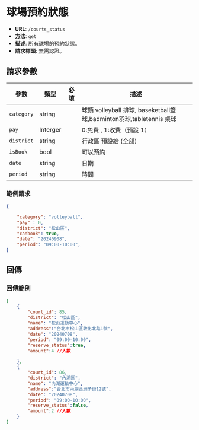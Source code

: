 # 球場預約狀態

- **URL**: `/courts_status`
- **方法**: `get`
- **描述**: 所有球場的預約狀態。
- **請求標頭**: 無需認證。

## 請求參數

| 參數        | 類型    | 必填 | 描述                 |
| ----------- | ------- | ---- | -------------------- |
| `category`   | string |    | 球類 volleyball 排球, baseketball籃球,badminton羽球,tabletennis 桌球   |
| `pay`    | Interger   |    |  0:免費 , 1:收費（預設 1）    |
| `district`   | string |    | 行政區  預設給 (全部)   |
| `isBook`   | bool |    | 可以預約    |
| `date`   | string |    | 日期    |
| `period`   | string |    | 時間    |

### 範例請求
```json
{

    "category": "volleyball",
    "pay" : 0,
    "district": "松山區",
    "canbook": true,
    "date": "20240908",
    "period": "09:00-10:00",
}
```

## 回傳
### 回傳範例

```json
[
    {
        "court_id": 85,
        "district": "松山區",
        "name": "松山運動中心",
        "address":"台北市松山區敦化北路1號",
        "date": "20240708",
        "period": "09:00-10:00",
        "reserve_status":true,
        "amount":4 //人數

    },
    {
        "court_id": 86,
        "district": "內湖區",
        "name": "內湖運動中心",
        "address":"台北市內湖區洲子街12號",
        "date": "20240708",
        "period": "09:00-10:00",
        "reserve_status":false,
        "amount":2 //人數
    }
]
```
